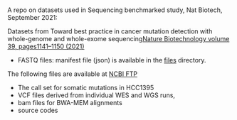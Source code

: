 # 
A repo on datasets used in Sequencing benchmarked study, Nat Biotech, September 2021:

Datasets from Toward best practice in cancer mutation detection with whole-genome and whole-exome sequencing[Nature Biotechnology volume 39, pages1141–1150 (2021)](https://www.nature.com/articles/s41587-021-00994-5)
- FASTQ files: manifest file (json) is available in the [files](https://github.com/hamidghaedi/sequencing_benchmark_datasets/blob/main/files/sra_explorer_metadata.json) directory.

The following files are available at [NCBI FTP](https://ftp-trace.ncbi.nlm.nih.gov/ReferenceSamples/seqc/)
- The call set for somatic mutations in HCC1395    
-  VCF files derived from individual WES and WGS runs,
-  bam files for BWA-MEM alignments
-  source codes 
